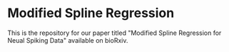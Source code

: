 # Modified Spline Regression

This is the repository for our paper titled "Modified Spline Regression for Neual Spiking Data" available on bioRxiv. 

